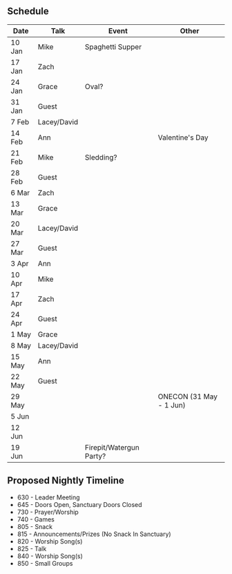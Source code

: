 ## Schedule
| Date | Talk | Event | Other |
| ---- | ---- | ---- | ---- |
| 10 Jan | Mike | Spaghetti Supper |  |
| 17 Jan | Zach |  |  |
| 24 Jan | Grace | Oval? |  |
| 31 Jan | Guest |  |  |
| 7 Feb | Lacey/David |  |  |
| 14 Feb | Ann |  | Valentine's Day |
| 21 Feb | Mike | Sledding? |  |
| 28 Feb | Guest |  |  |
| 6 Mar | Zach |  |  |
| 13 Mar | Grace |  |  |
| 20 Mar | Lacey/David |  |  |
| 27 Mar | Guest |  |  |
| 3 Apr | Ann |  |  |
| 10 Apr | Mike |  |  |
| 17 Apr | Zach |  |  |
| 24 Apr | Guest |  |  |
| 1 May | Grace |  |  |
| 8 May | Lacey/David |  |  |
| 15 May | Ann |  |  |
| 22 May | Guest |  |  |
| 29 May |  |  | ONECON (31 May - 1 Jun) |
| 5 Jun |  |  |  |
| 12 Jun |  |  |  |
| 19 Jun |  | Firepit/Watergun Party? |  |

## Proposed Nightly Timeline
- 630 - Leader Meeting
- 645 - Doors Open, Sanctuary Doors Closed
- 730 - Prayer/Worship
- 740 - Games
- 805 - Snack
- 815 - Announcements/Prizes (No Snack In Sanctuary)
- 820 - Worship Song(s)
- 825 - Talk
- 840 - Worship Song(s)
- 850 - Small Groups